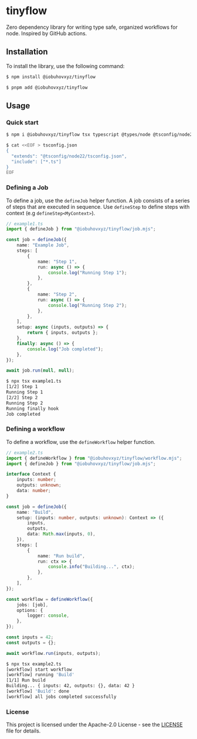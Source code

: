 # tinyflow

Zero dependency library for writing type safe, organized workflows for node. Inspired by GitHub actions.

## Installation

To install the library, use the following command:

```sh
$ npm install @iobuhovxyz/tinyflow
```

```sh
$ pnpm add @iobuhovxyz/tinyflow
```

## Usage

### Quick start

```sh
$ npm i @iobuhovxyz/tinyflow tsx typescript @types/node @tsconfig/node22
```

```sh
$ cat <<EOF > tsconfig.json
{
  "extends": "@tsconfig/node22/tsconfig.json",
  "include": ["*.ts"]
}
EOF
```

### Defining a Job

To define a job, use the `defineJob` helper function. A job consists of a series of steps that are executed in sequence. Use `defineStep` to define steps with context (e.g `defineStep<MyContext>`).

```ts
// example1.ts
import { defineJob } from "@iobuhovxyz/tinyflow/job.mjs";

const job = defineJob({
    name: "Example Job",
    steps: [
        {
            name: "Step 1",
            run: async () => {
                console.log("Running Step 1");
            },
        },
        {
            name: "Step 2",
            run: async () => {
                console.log("Running Step 2");
            },
        },
    ],
    setup: async (inputs, outputs) => {
        return { inputs, outputs };
    },
    finally: async () => {
        console.log("Job completed");
    },
});

await job.run(null, null);
```

```sh
$ npx tsx example1.ts
[1/2] Step 1
Running Step 1
[2/2] Step 2
Running Step 2
Running finally hook
Job completed
```

### Defining a workflow

To define a workflow, use the `defineWorkflow` helper function.

```ts
// example2.ts
import { defineWorkflow } from "@iobuhovxyz/tinyflow/workflow.mjs";
import { defineJob } from "@iobuhovxyz/tinyflow/job.mjs";

interface Context {
    inputs: number;
    outputs: unknown;
    data: number;
}

const job = defineJob({
    name: "Build",
    setup: (inputs: number, outputs: unknown): Context => ({
        inputs,
        outputs,
        data: Math.max(inputs, 0),
    }),
    steps: [
        {
            name: "Run build",
            run: ctx => {
                console.info("Building...", ctx);
            },
        },
    ],
});

const workflow = defineWorkflow({
    jobs: [job],
    options: {
        logger: console,
    },
});

const inputs = 42;
const outputs = {};

await workflow.run(inputs, outputs);
```

```sh
$ npx tsx example2.ts
[workflow] start workflow
[workflow] running 'Build'
[1/1] Run build
Building... { inputs: 42, outputs: {}, data: 42 }
[workflow] 'Build': done
[workflow] all jobs completed successfully
```

### License

This project is licensed under the Apache-2.0 License - see the [LICENSE](./LICENSE) file for details.
